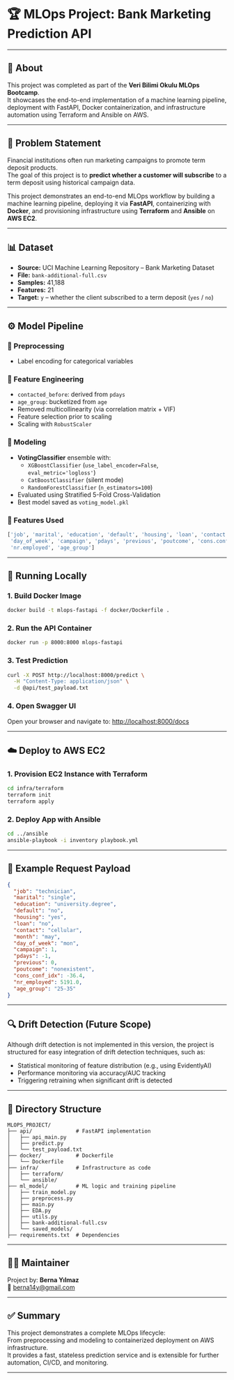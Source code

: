 # 🏆 MLOps Project: Bank Marketing Prediction API

---

## 📢 About

This project was completed as part of the **Veri Bilimi Okulu MLOps Bootcamp**.  
It showcases the end-to-end implementation of a machine learning pipeline, deployment with FastAPI, Docker containerization, and infrastructure automation using Terraform and Ansible on AWS.

---

## 📌 Problem Statement

Financial institutions often run marketing campaigns to promote term deposit products.  
The goal of this project is to **predict whether a customer will subscribe** to a term deposit using historical campaign data.

This project demonstrates an end-to-end MLOps workflow by building a machine learning pipeline, deploying it via **FastAPI**, containerizing with **Docker**, and provisioning infrastructure using **Terraform** and **Ansible** on **AWS EC2**.

---

## 📊 Dataset

- **Source:** UCI Machine Learning Repository – Bank Marketing Dataset  
- **File:** `bank-additional-full.csv`  
- **Samples:** 41,188  
- **Features:** 21  
- **Target:** `y` – whether the client subscribed to a term deposit (`yes` / `no`)

---

## ⚙️ Model Pipeline

### 🔧 Preprocessing
- Label encoding for categorical variables

### 🧠 Feature Engineering
- `contacted_before`: derived from `pdays`
- `age_group`: bucketized from `age`
- Removed multicollinearity (via correlation matrix + VIF)
- Feature selection prior to scaling
- Scaling with `RobustScaler`

### 🧮 Modeling
- **VotingClassifier** ensemble with:
  - `XGBoostClassifier` (`use_label_encoder=False`, `eval_metric='logloss'`)
  - `CatBoostClassifier` (silent mode)
  - `RandomForestClassifier` (`n_estimators=100`)
- Evaluated using Stratified 5-Fold Cross-Validation
- Best model saved as `voting_model.pkl`

### 🔢 Features Used

```python
['job', 'marital', 'education', 'default', 'housing', 'loan', 'contact', 'month',
 'day_of_week', 'campaign', 'pdays', 'previous', 'poutcome', 'cons.conf.idx',
 'nr.employed', 'age_group']
```

---

## 🧪 Running Locally

### 1. Build Docker Image
```bash
docker build -t mlops-fastapi -f docker/Dockerfile .
```

### 2. Run the API Container
```bash
docker run -p 8000:8000 mlops-fastapi
```

### 3. Test Prediction
```bash
curl -X POST http://localhost:8000/predict \
  -H "Content-Type: application/json" \
  -d @api/test_payload.txt
```

### 4. Open Swagger UI
Open your browser and navigate to: [http://localhost:8000/docs](http://localhost:8000/docs)

---

## ☁️ Deploy to AWS EC2

### 1. Provision EC2 Instance with Terraform
```bash
cd infra/terraform
terraform init
terraform apply
```

### 2. Deploy App with Ansible
```bash
cd ../ansible
ansible-playbook -i inventory playbook.yml
```

---

## 📨 Example Request Payload

```json
{
  "job": "technician",
  "marital": "single",
  "education": "university.degree",
  "default": "no",
  "housing": "yes",
  "loan": "no",
  "contact": "cellular",
  "month": "may",
  "day_of_week": "mon",
  "campaign": 1,
  "pdays": -1,
  "previous": 0,
  "poutcome": "nonexistent",
  "cons_conf_idx": -36.4,
  "nr_employed": 5191.0,
  "age_group": "25-35"
}
```

---

## 🔍 Drift Detection (Future Scope)

Although drift detection is not implemented in this version, the project is structured for easy integration of drift detection techniques, such as:

- Statistical monitoring of feature distribution (e.g., using EvidentlyAI)
- Performance monitoring via accuracy/AUC tracking
- Triggering retraining when significant drift is detected

---

## 📁 Directory Structure

```plaintext
MLOPS_PROJECT/
├── api/              # FastAPI implementation
│   ├── api_main.py
│   ├── predict.py
│   └── test_payload.txt
├── docker/           # Dockerfile
│   └── Dockerfile
├── infra/            # Infrastructure as code
│   ├── terraform/
│   └── ansible/
├── ml_model/         # ML logic and training pipeline
│   ├── train_model.py
│   ├── preprocess.py
│   ├── main.py
│   ├── EDA.py
│   ├── utils.py
│   ├── bank-additional-full.csv
│   └── saved_models/
├── requirements.txt  # Dependencies
```

---

## 👩‍💻 Maintainer

Project by: **Berna Yılmaz**  
📧 berna14y@gmail.com

---

## ✅ Summary

This project demonstrates a complete MLOps lifecycle:  
From preprocessing and modeling to containerized deployment on AWS infrastructure.  
It provides a fast, stateless prediction service and is extensible for further automation, CI/CD, and monitoring.

---
